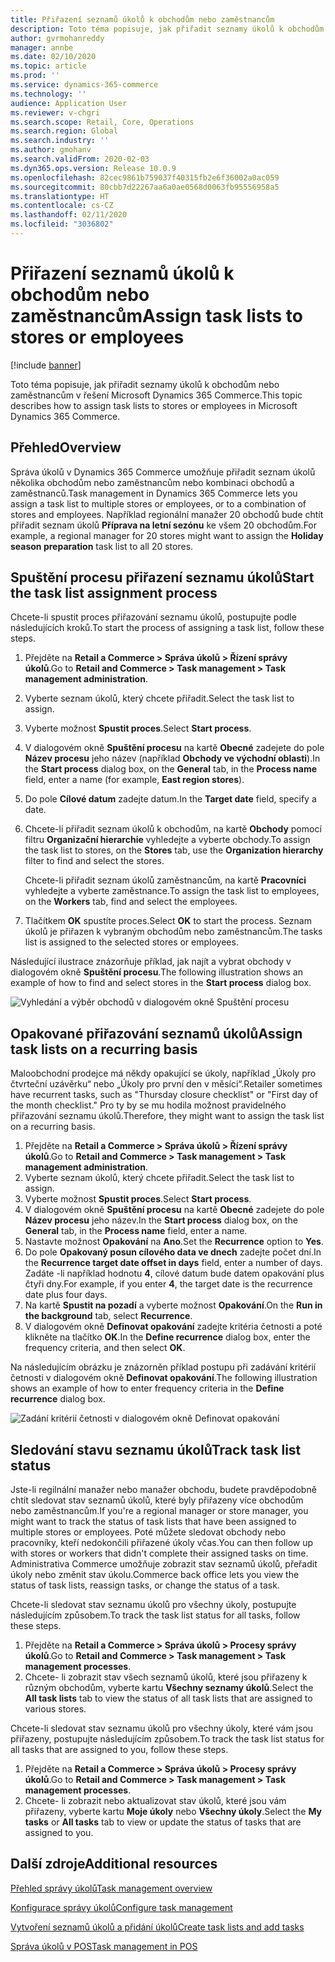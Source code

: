 ```yaml
---
title: Přiřazení seznamů úkolů k obchodům nebo zaměstnancům
description: Toto téma popisuje, jak přiřadit seznamy úkolů k obchodům nebo zaměstnancům v řešení Microsoft Dynamics 365 Commerce.
author: gvrmohanreddy
manager: annbe
ms.date: 02/10/2020
ms.topic: article
ms.prod: ''
ms.service: dynamics-365-commerce
ms.technology: ''
audience: Application User
ms.reviewer: v-chgri
ms.search.scope: Retail, Core, Operations
ms.search.region: Global
ms.search.industry: ''
ms.author: gmohanv
ms.search.validFrom: 2020-02-03
ms.dyn365.ops.version: Release 10.0.9
ms.openlocfilehash: 82cec9861b759037f40315fb2e6f36002a0ac059
ms.sourcegitcommit: 80cbb7d22267aa6a0ae0568d0063fb95556958a5
ms.translationtype: HT
ms.contentlocale: cs-CZ
ms.lasthandoff: 02/11/2020
ms.locfileid: "3036802"
---
```

# <a name="assign-task-lists-to-stores-or-employees"></a><span data-ttu-id="d8724-103">Přiřazení seznamů úkolů k obchodům nebo zaměstnancům</span><span class="sxs-lookup"><span data-stu-id="d8724-103">Assign task lists to stores or employees</span></span>

[!include [banner](includes/banner.md)]

<span data-ttu-id="d8724-104">Toto téma popisuje, jak přiřadit seznamy úkolů k obchodům nebo zaměstnancům v řešení Microsoft Dynamics 365 Commerce.</span><span class="sxs-lookup"><span data-stu-id="d8724-104">This topic describes how to assign task lists to stores or employees in Microsoft Dynamics 365 Commerce.</span></span>

## <a name="overview"></a><span data-ttu-id="d8724-105">Přehled</span><span class="sxs-lookup"><span data-stu-id="d8724-105">Overview</span></span>

<span data-ttu-id="d8724-106">Správa úkolů v Dynamics 365 Commerce umožňuje přiřadit seznam úkolů několika obchodům nebo zaměstnancům nebo kombinaci obchodů a zaměstnanců.</span><span class="sxs-lookup"><span data-stu-id="d8724-106">Task management in Dynamics 365 Commerce lets you assign a task list to multiple stores or employees, or to a combination of stores and employees.</span></span> <span data-ttu-id="d8724-107">Například regionální manažer 20 obchodů bude chtít přiřadit seznam úkolů **Příprava na letní sezónu** ke všem 20 obchodům.</span><span class="sxs-lookup"><span data-stu-id="d8724-107">For example, a regional manager for 20 stores might want to assign the **Holiday season preparation** task list to all 20 stores.</span></span>

## <a name="start-the-task-list-assignment-process"></a><span data-ttu-id="d8724-108">Spuštění procesu přiřazení seznamu úkolů</span><span class="sxs-lookup"><span data-stu-id="d8724-108">Start the task list assignment process</span></span>

<span data-ttu-id="d8724-109">Chcete-li spustit proces přiřazování seznamu úkolů, postupujte podle následujících kroků.</span><span class="sxs-lookup"><span data-stu-id="d8724-109">To start the process of assigning a task list, follow these steps.</span></span>

1. <span data-ttu-id="d8724-110">Přejděte na **Retail a Commerce \> Správa úkolů \> Řízení správy úkolů**.</span><span class="sxs-lookup"><span data-stu-id="d8724-110">Go to **Retail and Commerce \> Task management \> Task management administration**.</span></span>
1. <span data-ttu-id="d8724-111">Vyberte seznam úkolů, který chcete přiřadit.</span><span class="sxs-lookup"><span data-stu-id="d8724-111">Select the task list to assign.</span></span>
1. <span data-ttu-id="d8724-112">Vyberte možnost **Spustit proces**.</span><span class="sxs-lookup"><span data-stu-id="d8724-112">Select **Start process**.</span></span>
1. <span data-ttu-id="d8724-113">V dialogovém okně **Spuštění procesu** na kartě **Obecné** zadejete do pole **Název procesu** jeho název (například **Obchody ve východní oblasti**).</span><span class="sxs-lookup"><span data-stu-id="d8724-113">In the **Start process** dialog box, on the **General** tab, in the **Process name** field, enter a name (for example, **East region stores**).</span></span>
1. <span data-ttu-id="d8724-114">Do pole **Cílové datum** zadejte datum.</span><span class="sxs-lookup"><span data-stu-id="d8724-114">In the **Target date** field, specify a date.</span></span>
1. <span data-ttu-id="d8724-115">Chcete-li přiřadit seznam úkolů k obchodům, na kartě **Obchody** pomocí filtru **Organizační hierarchie** vyhledejte a vyberte obchody.</span><span class="sxs-lookup"><span data-stu-id="d8724-115">To assign the task list to stores, on the **Stores** tab, use the **Organization hierarchy** filter to find and select the stores.</span></span>

    <span data-ttu-id="d8724-116">Chcete-li přiřadit seznam úkolů zaměstnancům, na kartě **Pracovníci** vyhledejte a vyberte zaměstnance.</span><span class="sxs-lookup"><span data-stu-id="d8724-116">To assign the task list to employees, on the **Workers** tab, find and select the employees.</span></span>

1. <span data-ttu-id="d8724-117">Tlačítkem **OK** spustíte proces.</span><span class="sxs-lookup"><span data-stu-id="d8724-117">Select **OK** to start the process.</span></span> <span data-ttu-id="d8724-118">Seznam úkolů je přiřazen k vybraným obchodům nebo zaměstnancům.</span><span class="sxs-lookup"><span data-stu-id="d8724-118">The tasks list is assigned to the selected stores or employees.</span></span>

<span data-ttu-id="d8724-119">Následující ilustrace znázorňuje příklad, jak najít a vybrat obchody v dialogovém okně **Spuštění procesu**.</span><span class="sxs-lookup"><span data-stu-id="d8724-119">The following illustration shows an example of how to find and select stores in the **Start process** dialog box.</span></span>

![Vyhledání a výběr obchodů v dialogovém okně Spuštění procesu](media/HQ-Assign-Tasks-Lists.png)

## <a name="assign-task-lists-on-a-recurring-basis"></a><span data-ttu-id="d8724-121">Opakované přiřazování seznamů úkolů</span><span class="sxs-lookup"><span data-stu-id="d8724-121">Assign task lists on a recurring basis</span></span>

<span data-ttu-id="d8724-122">Maloobchodní prodejce má někdy opakující se úkoly, například „Úkoly pro čtvrteční uzávěrku“ nebo „Úkoly pro první den v měsíci“.</span><span class="sxs-lookup"><span data-stu-id="d8724-122">Retailer sometimes have recurrent tasks, such as "Thursday closure checklist" or "First day of the month checklist."</span></span> <span data-ttu-id="d8724-123">Pro ty by se mu hodila možnost pravidelného přiřazování seznamu úkolů.</span><span class="sxs-lookup"><span data-stu-id="d8724-123">Therefore, they might want to assign the task list on a recurring basis.</span></span>

1. <span data-ttu-id="d8724-124">Přejděte na **Retail a Commerce \> Správa úkolů \> Řízení správy úkolů**.</span><span class="sxs-lookup"><span data-stu-id="d8724-124">Go to **Retail and Commerce \> Task management \> Task management administration**.</span></span>
1. <span data-ttu-id="d8724-125">Vyberte seznam úkolů, který chcete přiřadit.</span><span class="sxs-lookup"><span data-stu-id="d8724-125">Select the task list to assign.</span></span>
1. <span data-ttu-id="d8724-126">Vyberte možnost **Spustit proces**.</span><span class="sxs-lookup"><span data-stu-id="d8724-126">Select **Start process**.</span></span>
1. <span data-ttu-id="d8724-127">V dialogovém okně **Spuštění procesu** na kartě **Obecné** zadejete do pole **Název procesu** jeho název.</span><span class="sxs-lookup"><span data-stu-id="d8724-127">In the **Start process** dialog box, on the **General** tab, in the **Process name** field, enter a name.</span></span>
1. <span data-ttu-id="d8724-128">Nastavte možnost **Opakování** na **Ano**.</span><span class="sxs-lookup"><span data-stu-id="d8724-128">Set the **Recurrence** option to **Yes**.</span></span>
1. <span data-ttu-id="d8724-129">Do pole **Opakovaný posun cílového data ve dnech** zadejte počet dní.</span><span class="sxs-lookup"><span data-stu-id="d8724-129">In the **Recurrence target date offset in days** field, enter a number of days.</span></span> <span data-ttu-id="d8724-130">Zadáte -li například hodnotu **4**, cílové datum bude datem opakování plus čtyři dny.</span><span class="sxs-lookup"><span data-stu-id="d8724-130">For example, if you enter **4**, the target date is the recurrence date plus four days.</span></span>
1. <span data-ttu-id="d8724-131">Na kartě **Spustit na pozadí** a vyberte možnost **Opakování**.</span><span class="sxs-lookup"><span data-stu-id="d8724-131">On the **Run in the background** tab, select **Recurrence**.</span></span>
1. <span data-ttu-id="d8724-132">V dialogovém okně **Definovat opakování** zadejte kritéria četnosti a poté klikněte na tlačítko **OK**.</span><span class="sxs-lookup"><span data-stu-id="d8724-132">In the **Define recurrence** dialog box, enter the frequency criteria, and then select **OK**.</span></span>

<span data-ttu-id="d8724-133">Na následujícím obrázku je znázorněn příklad postupu při zadávání kritérií četnosti v dialogovém okně **Definovat opakování**.</span><span class="sxs-lookup"><span data-stu-id="d8724-133">The following illustration shows an example of how to enter frequency criteria in the **Define recurrence** dialog box.</span></span>

![Zadání kritérií četnosti v dialogovém okně Definovat opakování](media/HQ-Assign-Tasks-Lists-Recurrently.png)

## <a name="track-task-list-status"></a><span data-ttu-id="d8724-135">Sledování stavu seznamu úkolů</span><span class="sxs-lookup"><span data-stu-id="d8724-135">Track task list status</span></span>

<span data-ttu-id="d8724-136">Jste-li regilnální manažer nebo manažer obchodu, budete pravděpodobně chtít sledovat stav seznamů úkolů, které byly přiřazeny více obchodům nebo zaměstnancům.</span><span class="sxs-lookup"><span data-stu-id="d8724-136">If you're a regional manager or store manager, you might want to track the status of task lists that have been assigned to multiple stores or employees.</span></span> <span data-ttu-id="d8724-137">Poté můžete sledovat obchody nebo pracovníky, kteří nedokončili přiřazené úkoly včas.</span><span class="sxs-lookup"><span data-stu-id="d8724-137">You can then follow up with stores or workers that didn't complete their assigned tasks on time.</span></span> <span data-ttu-id="d8724-138">Administrativa Commerce umožňuje zobrazit stav seznamů úkolů, přeřadit úkoly nebo změnit stav úkolu.</span><span class="sxs-lookup"><span data-stu-id="d8724-138">Commerce back office lets you view the status of task lists, reassign tasks, or change the status of a task.</span></span>

<span data-ttu-id="d8724-139">Chcete-li sledovat stav seznamu úkolů pro všechny úkoly, postupujte následujícím způsobem.</span><span class="sxs-lookup"><span data-stu-id="d8724-139">To track the task list status for all tasks, follow these steps.</span></span>

1. <span data-ttu-id="d8724-140">Přejděte na **Retail a Commerce \> Správa úkolů \> Procesy správy úkolů**.</span><span class="sxs-lookup"><span data-stu-id="d8724-140">Go to **Retail and Commerce \> Task management \> Task management processes**.</span></span>
1. <span data-ttu-id="d8724-141">Chcete- li zobrazit stav všech seznamů úkolů, které jsou přiřazeny k různým obchodům, vyberte kartu **Všechny seznamy úkolů**.</span><span class="sxs-lookup"><span data-stu-id="d8724-141">Select the **All task lists** tab to view the status of all task lists that are assigned to various stores.</span></span>

<span data-ttu-id="d8724-142">Chcete-li sledovat stav seznamu úkolů pro všechny úkoly, které vám jsou přiřazeny, postupujte následujícím způsobem.</span><span class="sxs-lookup"><span data-stu-id="d8724-142">To track the task list status for all tasks that are assigned to you, follow these steps.</span></span>

1. <span data-ttu-id="d8724-143">Přejděte na **Retail a Commerce \> Správa úkolů \> Procesy správy úkolů**.</span><span class="sxs-lookup"><span data-stu-id="d8724-143">Go to **Retail and Commerce \> Task management \> Task management processes**.</span></span>
1. <span data-ttu-id="d8724-144">Chcete- li zobrazit nebo aktualizovat stav úkolů, které jsou vám přiřazeny, vyberte kartu **Moje úkoly** nebo **Všechny úkoly**.</span><span class="sxs-lookup"><span data-stu-id="d8724-144">Select the **My tasks** or **All tasks** tab to view or update the status of tasks that are assigned to you.</span></span>

## <a name="additional-resources"></a><span data-ttu-id="d8724-145">Další zdroje</span><span class="sxs-lookup"><span data-stu-id="d8724-145">Additional resources</span></span>

[<span data-ttu-id="d8724-146">Přehled správy úkolů</span><span class="sxs-lookup"><span data-stu-id="d8724-146">Task management overview</span></span>](task-mgmt-overview.md)

[<span data-ttu-id="d8724-147">Konfigurace správy úkolů</span><span class="sxs-lookup"><span data-stu-id="d8724-147">Configure task management</span></span>](task-mgmt-configure.md)

[<span data-ttu-id="d8724-148">Vytvoření seznamů úkolů a přidání úkolů</span><span class="sxs-lookup"><span data-stu-id="d8724-148">Create task lists and add tasks</span></span>](task-mgmt-create-lists.md)

[<span data-ttu-id="d8724-149">Správa úkolů v POS</span><span class="sxs-lookup"><span data-stu-id="d8724-149">Task management in POS</span></span>](task-mgmt-POS.md)
